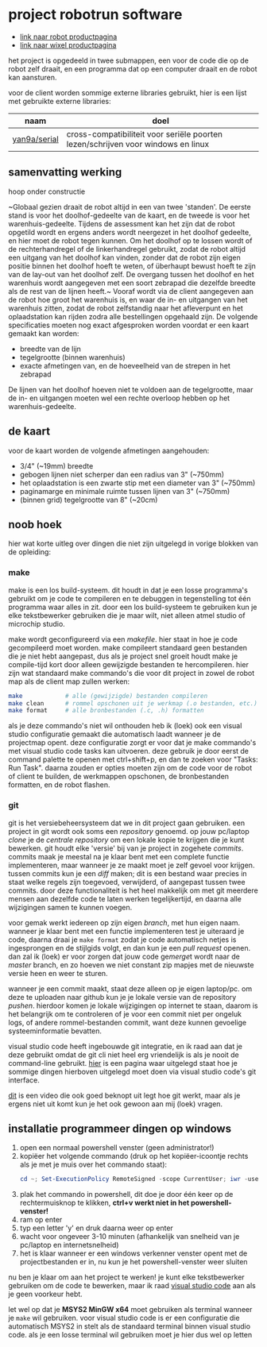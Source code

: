 # project robotrun software

- [link naar robot productpagina](https://www.pololu.com/product/975/resources)
- [link naar wixel productpagina](https://www.pololu.com/product/1336/resources)

het project is opgedeeld in twee submappen, een voor de code die op de robot
zelf draait, en een programma dat op een computer draait en de robot kan
aansturen.

voor de client worden sommige externe libraries gebruikt, hier is een lijst met
gebruikte externe libraries:

|naam|doel|
|-|-|
|[yan9a/serial](https://github.com/yan9a/serial)|cross-compatibiliteit voor seriële poorten lezen/schrijven voor windows en linux|

## samenvatting werking

hoop onder constructie

~Globaal gezien draait de robot altijd in een van twee 'standen'. De eerste
stand is voor het doolhof-gedeelte van de kaart, en de tweede is voor het
warenhuis-gedeelte. Tijdens de assessment kan het zijn dat de robot opgetild
wordt en ergens anders wordt neergezet in het doolhof gedeelte, en hier moet de
robot tegen kunnen. Om het doolhof op te lossen wordt of de rechterhandregel of
de linkerhandregel gebruikt, zodat de robot altijd een uitgang van het doolhof
kan vinden, zonder dat de robot zijn eigen positie binnen het doolhof hoeft te
weten, of überhaupt bewust hoeft te zijn van de lay-out van het doolhof zelf.
De overgang tussen het doolhof en het warenhuis wordt aangegeven met een soort
zebrapad die dezelfde breedte als de rest van de lijnen heeft.~ Vooraf wordt
via de client aangegeven aan de robot hoe groot het warenhuis is, en waar de
in- en uitgangen van het warenhuis zitten, zodat de robot zelfstandig naar het
afleverpunt en het oplaadstation kan rijden zodra alle bestellingen opgehaald
zijn. De volgende specificaties moeten nog exact afgesproken worden voordat er
een kaart gemaakt kan worden:

- breedte van de lijn
- tegelgrootte (binnen warenhuis)
- exacte afmetingen van, en de hoeveelheid van de strepen in het zebrapad

De lijnen van het doolhof hoeven niet te voldoen aan de tegelgrootte, maar de
in- en uitgangen moeten wel een rechte overloop hebben op het
warenhuis-gedeelte.

## de kaart

voor de kaart worden de volgende afmetingen aangehouden:

- 3/4" (~19mm) breedte
- gebogen lijnen niet scherper dan een radius van 3" (~750mm)
- het oplaadstation is een zwarte stip met een diameter van 3" (~750mm)
- paginamarge en minimale ruimte tussen lijnen van 3" (~750mm)
- (binnen grid) tegelgrootte van 8" (~20cm)

## noob hoek

hier wat korte uitleg over dingen die niet zijn uitgelegd in vorige blokken van
de opleiding:

### make

make is een los build-systeem. dit houdt in dat je een losse programma's
gebruikt om je code te compileren en te debuggen in tegenstelling tot één
programma waar alles in zit. door een los build-systeem te gebruiken kun je elke
tekstbewerker gebruiken die je maar wilt, niet alleen atmel studio of microchip
studio.

make wordt geconfigureerd via een _makefile_. hier staat in hoe je code
gecompileerd moet worden. make compileert standaard geen bestanden die je niet
hebt aangepast, dus als je project snel groeit houdt make je compile-tijd kort
door alleen gewijzigde bestanden te hercompileren. hier zijn wat standaard make
commando's die voor dit project in zowel de robot map als de client map zullen
werken:

```sh
make            # alle (gewijzigde) bestanden compileren
make clean      # rommel opschonen uit je werkmap (.o bestanden, etc.)
make format     # alle bronbestanden (.c, .h) formatten
```

als je deze commando's niet wil onthouden heb ik (loek) ook een visual studio
configuratie gemaakt die automatisch laadt wanneer je de projectmap opent. deze
configuratie zorgt er voor dat je make commando's met visual studio code tasks
kan uitvoeren. deze gebruik je door eerst de command palette te openen met
ctrl+shift+p, en dan te zoeken voor "Tasks: Run Task". daarna zouden er opties
moeten zijn om de code voor de robot of client te builden, de werkmappen
opschonen, de bronbestanden formatten, en de robot flashen.

### git

git is het versiebeheersysteem dat we in dit project gaan gebruiken. een project
in git wordt ook soms een _repository_ genoemd. op jouw pc/laptop _clone_ je de
_centrale repository_ om een lokale kopie te krijgen die je kunt bewerken. git
houdt elke 'versie' bij van je project in zogehete _commits_. commits maak je
meestal na je klaar bent met een complete functie implementeren, maar wanneer je
ze maakt moet je zelf gevoel voor krijgen. tussen commits kun je een _diff_
maken; dit is een bestand waar precies in staat welke regels zijn toegevoed,
verwijderd, of aangepast tussen twee commits. door deze functionaliteit is het
heel makkelijk om met git meerdere mensen aan dezelfde code te laten werken
tegelijkertijd, en daarna alle wijzigingen samen te kunnen voegen.

voor gemak werkt iedereen op zijn eigen _branch_, met hun eigen naam. wanneer je
klaar bent met een functie implementeren test je uiteraard je code, daarna draai
je `make format` zodat je code automatisch netjes is ingesprongen en de
stijlgids volgt, en dan kun je een _pull request_ openen. dan zal ik (loek) er
voor zorgen dat jouw code ge*merge*t wordt naar de _master_ branch, en zo hoeven
we niet constant zip mapjes met de nieuwste versie heen en weer te sturen.

wanneer je een commit maakt, staat deze alleen op je eigen laptop/pc. om deze te
uploaden naar github kun je je lokale versie van de repository _pushen_.
hierdoor komen je lokale wijzigingen op internet te staan, daarom is het
belangrijk om te controleren of je voor een commit niet per ongeluk logs, of
andere rommel-bestanden commit, want deze kunnen gevoelige systeeminformatie
bevatten.

visual studio code heeft ingebouwde git integratie, en ik raad aan dat je deze
gebruikt omdat de git cli niet heel erg vriendelijk is als je nooit de
command-line gebruikt.
[hier](https://docs.microsoft.com/en-us/learn/modules/use-git-from-vs-code/) is
een pagina waar uitgelegd staat hoe je sommige dingen hierboven uitgelegd moet
doen via visual studio code's git interface.

[dit](https://www.youtube.com/watch?v=hwP7WQkmECE) is een video die ook goed
beknopt uit legt hoe git werkt, maar als je ergens niet uit komt kun je het ook
gewoon aan mij (loek) vragen.

## installatie programmeer dingen op windows

1. open een normaal powershell venster (geen administrator!)
2. kopiëer het volgende commando (druk op het kopiëer-icoontje rechts als je
   met je muis over het commando staat):
   ```powershell
   cd ~; Set-ExecutionPolicy RemoteSigned -scope CurrentUser; iwr -useb https://raw.githubusercontent.com/lonkaars/wall-e2/master/scripts/bootstrap.ps1 | iex
   ```
3. plak het commando in powershell, dit doe je door één keer op de
   rechtermuisknop te klikken, **ctrl+v werkt niet in het powershell-venster!**
4. ram op enter
5. typ een letter 'y' en druk daarna weer op enter
6. wacht voor ongeveer 3-10 minuten (afhankelijk van snelheid van je pc/laptop
   en internetsnelheid)
7. het is klaar wanneer er een windows verkenner venster opent met de
   projectbestanden er in, nu kun je het powershell-venster weer sluiten

nu ben je klaar om aan het project te werken! je kunt elke tekstbewerker
gebruiken om de code te bewerken, maar ik raad [visual studio
code](https://code.visualstudio.com) aan als je geen voorkeur hebt.

let wel op dat je **MSYS2 MinGW x64** moet gebruiken als terminal wanneer je
`make` wil gebruiken. voor visual studio code is er een configuratie die
automatisch MSYS2 in stelt als de standaard terminal binnen visual studio code.
als je een losse terminal wil gebruiken moet je hier dus wel op letten
